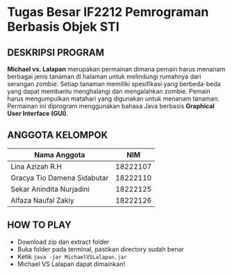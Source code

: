 # Tugas Besar IF2212 Pemrograman Berbasis Objek STI

## DESKRIPSI PROGRAM
**Michael vs. Lalapan** merupakan permainan dimana pemain harus menanam berbagai jenis tanaman di halaman untuk melindungi rumahnya dari serangan zombie. Setiap tanaman memiliki spesifikasi yang berbeda-beda yang dapat membantu menghalangi dan mengalahkan zombie. Pemain harus mengumpulkan matahari yang digunakan untuk menanam tanaman. Permainan ini diprogram menggunakan bahasa Java berbasis **Graphical User Interface (GUI)**.

## ANGGOTA KELOMPOK
| Nama Anggota | NIM |
| --- | --- |
| Lina Azizah R.H | 18222107 |
| Gracya Tio Damena Sidabutar | 18222110 |
| Sekar Anindita Nurjadini | 18222125 |
| Alfaza Naufal Zakiy | 18222126 |

## HOW TO PLAY
- Download zip dan extract folder 
- Buka folder pada terminal, pastikan directory sudah benar
- Ketik `java -jar MichaelVSLalapan.jar`
- Michael VS Lalapan dapat dimainkan!
